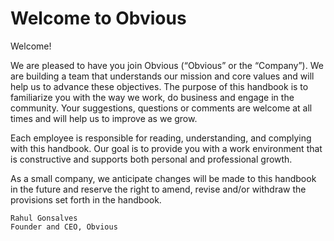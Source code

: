 # Welcome to Obvious

Welcome!

We are pleased to have you join Obvious \(“Obvious” or the “Company”\). We are building a team that understands our mission and core values and will help us to advance these objectives. The purpose of this handbook is to familiarize you with the way we work, do business and engage in the community. Your suggestions, questions or comments are welcome at all times and will help us to improve as we grow.

Each employee is responsible for reading, understanding, and complying with this handbook. Our goal is to provide you with a work environment that is constructive and supports both personal and professional growth.

As a small company, we anticipate changes will be made to this handbook in the future and reserve the right to amend, revise and/or withdraw the provisions set forth in the handbook.

```text
Rahul Gonsalves
Founder and CEO, Obvious
```

